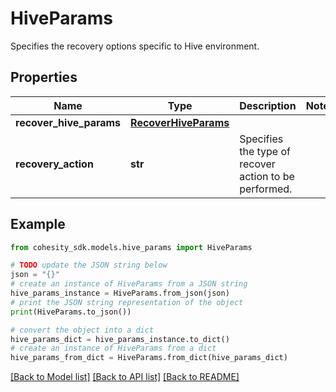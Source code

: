 # HiveParams

Specifies the recovery options specific to Hive environment.

## Properties

Name | Type | Description | Notes
------------ | ------------- | ------------- | -------------
**recover_hive_params** | [**RecoverHiveParams**](RecoverHiveParams.md) |  | 
**recovery_action** | **str** | Specifies the type of recover action to be performed. | 

## Example

```python
from cohesity_sdk.models.hive_params import HiveParams

# TODO update the JSON string below
json = "{}"
# create an instance of HiveParams from a JSON string
hive_params_instance = HiveParams.from_json(json)
# print the JSON string representation of the object
print(HiveParams.to_json())

# convert the object into a dict
hive_params_dict = hive_params_instance.to_dict()
# create an instance of HiveParams from a dict
hive_params_from_dict = HiveParams.from_dict(hive_params_dict)
```
[[Back to Model list]](../README.md#documentation-for-models) [[Back to API list]](../README.md#documentation-for-api-endpoints) [[Back to README]](../README.md)



